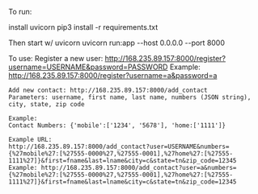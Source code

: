 To run:

install uvicorn
pip3 install -r requirements.txt

Then start w/ uvicorn
uvicorn run:app --host 0.0.0.0 --port 8000

To use:
	Register a new user: http://168.235.89.157:8000/register?username=USERNAME&password=PASSWORD
	Example: http://168.235.89.157:8000/register?username=a&password=a


	Add new contact: http://168.235.89.157:8000/add_contact
	Parameters: username, first name, last name, numbers (JSON string), city, state, zip code

	Example:
	Contact Numbers: {'mobile':['1234', '5678'], 'home:['1111']}
	
	Example URL:
	http://168.235.89.157:8000/add_contact?user=USERNAME&numbers={%27mobile%27:[%27555-0000%27,%27555-0001],%27home%27:[%27555-1111%27]}&first=fname&last=lname&city=c&state=tn&zip_code=12345
	Example: http://168.235.89.157:8000/add_contact?user=a&numbers={%27mobile%27:[%27555-0000%27,%27555-0001],%27home%27:[%27555-1111%27]}&first=fname&last=lname&city=c&state=tn&zip_code=12345



